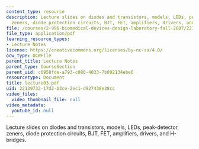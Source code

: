 ```yaml
---
content_type: resource
description: Lecture slides on diodes and transistors, models, LEDs, peak-detector,
  zeners, diode protection circuits, BJT, FET, amplifiers, drivers, and H-bridges.
file: /courses/2-996-biomedical-devices-design-laboratory-fall-2007/2213973217d2b3ce2ec1d927438e28cc_lecture03.pdf
file_type: application/pdf
learning_resource_types:
- Lecture Notes
license: https://creativecommons.org/licenses/by-nc-sa/4.0/
ocw_type: OCWFile
parent_title: Lecture Notes
parent_type: CourseSection
parent_uid: c6958fde-a793-c080-4033-7b892134ebe6
resourcetype: Document
title: lecture03.pdf
uid: 22139732-17d2-b3ce-2ec1-d927438e28cc
video_files:
  video_thumbnail_file: null
video_metadata:
  youtube_id: null
---
```

Lecture slides on diodes and transistors, models, LEDs, peak-detector, zeners, diode protection circuits, BJT, FET, amplifiers, drivers, and H-bridges.